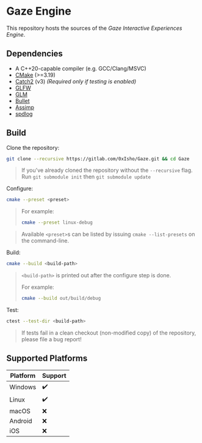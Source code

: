 # Gaze Engine

This repository hosts the sources of the *Gaze Interactive Experiences Engine*.

## Dependencies

- A C++20-capable compiler (e.g. GCC/Clang/MSVC)
- [CMake](https://cmake.org) (>=3.19)
- [Catch2](https://github.com/catchorg/Catch2) (v3) *(Required only if testing is enabled)*
- [GLFW](https://glfw.org)
- [GLM](https://github.com/g-truc/glm)
- [Bullet](https://github.com/bulletphysics/bullet3)
- [Assimp](https://www.assimp.org)
- [spdlog](https://github.com/gabime/spdlog)

## Build

Clone the repository:
```sh
git clone --recursive https://gitlab.com/0xIsho/Gaze.git && cd Gaze
```
> If you've already cloned the repository without the `--recursive` flag. Run `git submodule init` then `git submodule update`

Configure:
```sh
cmake --preset <preset>
```
> For example:
>
> ```sh
> cmake --preset linux-debug
> ```

> Available `<preset>`s can be listed by issuing `cmake --list-presets` on the command-line.

Build:
```sh
cmake --build <build-path>
```

> `<build-path>` is printed out after the configure step is done.
>
> For example:
>
> ```sh
> cmake --build out/build/debug
> ```
>

Test:
```sh
ctest --test-dir <build-path>
```

> If tests fail in a clean checkout (non-modified copy) of the repository, please file a bug report!

## Supported Platforms

| Platform | Support |
| -------- | ------- |
| Windows  | ✔️      |
| Linux    | ✔️      |
| macOS    | ❌      |
| Android  | ❌      |
| iOS      | ❌      |
